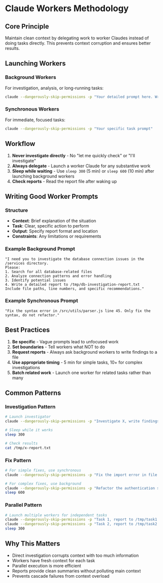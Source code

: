 # Claude Workers Methodology

## Core Principle
Maintain clean context by delegating work to worker Claudes instead of doing tasks directly. This prevents context corruption and ensures better results.

## Launching Workers

### Background Workers
For investigation, analysis, or long-running tasks:
```bash
claude --dangerously-skip-permissions -p "Your detailed prompt here. Write a report to /path/to/report.txt" &
```

### Synchronous Workers
For immediate, focused tasks:
```bash
claude --dangerously-skip-permissions -p "Your specific task prompt"
```

## Workflow

1. **Never investigate directly** - No "let me quickly check" or "I'll investigate"
2. **Always delegate** - Launch a worker Claude for any substantive work
3. **Sleep while waiting** - Use `sleep 300` (5 min) or `sleep 600` (10 min) after launching background workers
4. **Check reports** - Read the report file after waking up

## Writing Good Worker Prompts

### Structure
- **Context**: Brief explanation of the situation
- **Task**: Clear, specific action to perform
- **Output**: Specify report format and location
- **Constraints**: Any limitations or requirements

### Example Background Prompt
```
"I need you to investigate the database connection issues in the /services directory. 
Please:
1. Search for all database-related files
2. Analyze connection patterns and error handling
3. Identify potential issues
4. Write a detailed report to /tmp/db-investigation-report.txt
Include file paths, line numbers, and specific recommendations."
```

### Example Synchronous Prompt
```
"Fix the syntax error in /src/utils/parser.js line 45. Only fix the syntax, do not refactor."
```

## Best Practices

1. **Be specific** - Vague prompts lead to unfocused work
2. **Set boundaries** - Tell workers what NOT to do
3. **Request reports** - Always ask background workers to write findings to a file
4. **Use appropriate timing** - 5 min for simple tasks, 10+ for complex investigations
5. **Batch related work** - Launch one worker for related tasks rather than many

## Common Patterns

### Investigation Pattern
```bash
# Launch investigator
claude --dangerously-skip-permissions -p "Investigate X, write findings to /tmp/x-report.txt" &

# Sleep while it works
sleep 300

# Check results
cat /tmp/x-report.txt
```

### Fix Pattern
```bash
# For simple fixes, use synchronous
claude --dangerously-skip-permissions -p "Fix the import error in file.js"

# For complex fixes, use background
claude --dangerously-skip-permissions -p "Refactor the authentication system, write progress to /tmp/auth-refactor.log" &
sleep 600
```

### Parallel Pattern
```bash
# Launch multiple workers for independent tasks
claude --dangerously-skip-permissions -p "Task 1, report to /tmp/task1.txt" &
claude --dangerously-skip-permissions -p "Task 2, report to /tmp/task2.txt" &
sleep 300
```

## Why This Matters
- Direct investigation corrupts context with too much information
- Workers have fresh context for each task
- Parallel execution is more efficient
- Reports provide clean summaries without polluting main context
- Prevents cascade failures from context overload